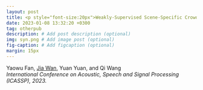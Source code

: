 ```yaml
---
layout: post
title: <p style="font-size:20px">Weakly-Supervised Scene-Specific Crowd Counting Using Real-Synthetic Hybrid Data</p>
date: 2023-01-08 13:32:20 +0300
tag: otherpub
description: # Add post description (optional)
img: syn.png # Add image post (optional)
fig-caption: # Add figcaption (optional)
margin: 15px
---
```


Yaowu Fan, <u>Jia Wan</u>, Yuan Yuan, and Qi Wang  
<i>International Conference on Acoustic, Speech and Signal Processing (ICASSP), 2023.</i>  
